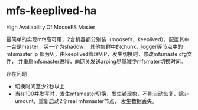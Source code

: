 # mfs-keeplived-ha

High Availability Of MooseFS Master


最简单的实现mfs高可用，2台机器都分别装（moosefs，keeplived），配置其中一台是master，另一个为shadow，
其他集群中的chunk，logger等节点中的mfsmaster ip 都为VI，由keeplived管理VIP，发生切换时，修改mfsmaste.cfg文件，
并重启mfsmaster进程，向网关发送arping尽量减少mfsmater切换时间。


存在问题
* 切换时间至少2秒以上
* 当在100并发写时，发生mfsmaster切换，发生锁现象，不能自动恢复，除非umount，重新启动2个real mfsmaster节点，
发生数据丢失。
